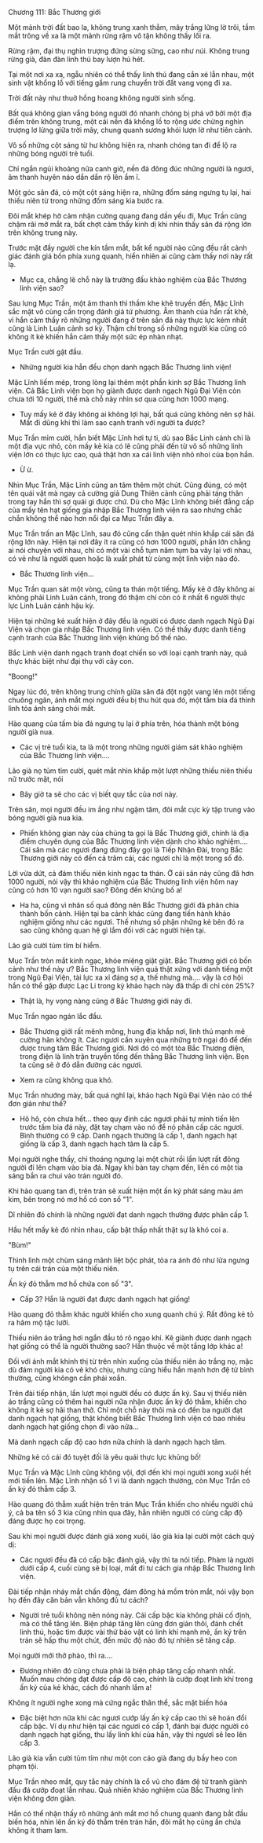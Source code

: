 




Chương 111: Bắc Thương giới


Một mảnh trời đất bao la, không trung xanh thẳm, mây trắng lững lờ trôi, tầm mắt trông về xa là một mảnh rừng rậm vô tận không thấy lối ra.

Rừng rậm, đại thụ nghìn trượng đứng sừng sững, cao như núi. Không trung rừng già, đàn đàn linh thú bay lượn hú hét.

Tại một nơi xa xa, ngẫu nhiên có thể thấy linh thú đang cắn xé lẫn nhau, một sinh vật khổng lồ với tiếng gầm rung chuyển trời đất vang vọng đi xa.

Trời đất này như thuở hồng hoang không người sinh sống.

Bất quá không gian vắng bóng người đó nhanh chóng bị phá vỡ bởi một địa điểm trên không trung, một cái nền đá khổng lồ to rộng ước chừng nghìn trượng lơ lửng giữa trời mây, chung quanh sương khói lượn lờ như tiên cảnh.

Vô số những cột sáng từ hư không hiện ra, nhanh chóng tan đi để lộ ra những bóng người trẻ tuổi.

Chỉ ngắn ngủi khoảng nửa canh giờ, nền đá đông đúc những người là ngươi, âm thanh huyên náo dần dần rộ lên ầm ĩ.

Một góc sân đá, có một cột sáng hiện ra, những đốm sáng ngưng tụ lại, hai thiếu niên từ trong những đốm sáng kia bước ra.

Đôi mắt khép hờ cảm nhận cường quang đang dần yếu đi, Mục Trần cũng chậm rãi mở mắt ra, bất chợt cảm thấy kinh dị khi nhìn thấy sân đá rộng lớn trên không trung này.

Trước mặt đầy người che kín tầm mắt, bất kể người nào cũng đều rất cảnh giác đánh giá bốn phía xung quanh, hiển nhiên ai cũng cảm thấy nơi này rất lạ.

- Mục ca, chẳng lẽ chỗ này là trường đấu khảo nghiệm của Bắc Thương linh viện sao?

Sau lưng Mục Trần, một âm thanh thì thầm khe khẽ truyền đến, Mặc Lĩnh sắc mặt vô cùng cẩn trọng đánh giá tứ phương. Âm thanh của hắn rất khẽ, vì hắn cảm thấy rõ những người đang ở trên sân đá này thực lực kém nhất cũng là Linh Luân cảnh sơ kỳ. Thậm chí trong số những người kia cũng có không ít kẻ khiến hắn cảm thấy một sức ép nhàn nhạt.

Mục Trần cười gật đầu.

- Những người kia hẳn đều chọn danh ngạch Bắc Thương linh viện!

Mặc Lĩnh liếm mép, trong lòng lại thêm một phần kinh sợ Bắc Thương linh viện. Cả Bắc Linh viện bọn họ giành được danh ngạch Ngũ Đại Viện còn chưa tới 10 người, thế mà chỗ này nhìn sơ qua cũng hơn 1000 mạng.

- Tuy mấy kẻ ở đây không ai không lợi hại, bất quá cũng không nên sợ hãi. Mất đi dũng khí thì làm sao cạnh tranh với người ta được?

Mục Trần mỉm cười, hắn biết Mặc Lĩnh hơi tự ti, dù sao Bắc Linh cảnh chỉ là một địa vực nhỏ, còn mấy kẻ kia có lẽ cũng phải đến từ vô số những linh viện lớn có thực lực cao, quả thật hơn xa cái linh viện nhỏ nhoi của bọn hắn.

- Ừ ừ.

Nhìn Mục Trần, Mặc Lĩnh cũng an tâm thêm một chút. Cũng đúng, có một tên quái vật mà ngay cả cường giả Dung Thiên cảnh cũng phải táng thân trong tay hắn thì sợ quái gì được chứ. Dù cho Mặc Lĩnh không biết đẳng cấp của mấy tên hạt giống gia nhập Bắc Thương linh viện ra sao nhưng chắc chắn không thể nào hơn nổi đại ca Mục Trần đây a.

Mục Trần trấn an Mặc Lĩnh, sau đó cũng cẩn thận quét nhìn khắp cái sân đá rộng lớn này. Hiện tại nơi đây ít ra cũng có hơn 1000 người, phần lớn chẳng ai nói chuyện với nhau, chỉ có một vài chỗ tụm năm tụm ba vây lại với nhau, có vẻ như là người quen hoặc là xuất phát từ cùng một linh viện nào đó.

- Bắc Thương linh viện...

Mục Trần quan sát một vòng, cũng ta thán một tiếng. Mấy kẻ ở đây không ai không phải Linh Luân cảnh, trong đó thậm chí còn có ít nhất 6 người thực lực Linh Luân cảnh hậu kỳ.

Hiện tại những kẻ xuất hiện ở đây đều là người có được danh ngạch Ngũ Đại Viện và chọn gia nhập Bắc Thương linh viện. Có thể thấy được danh tiếng cạnh tranh của Bắc Thương linh viện khủng bố thế nào.

Bắc Linh viện danh ngạch tranh đoạt chiến so với loại cạnh tranh này, quả thực khác biệt như đại thụ với cây con.

"Boong!"

Ngay lúc đó, trên không trung chính giữa sân đá đột ngột vang lên một tiếng chuông ngân, ánh mắt mọi người đều bị thu hút qua đó, một tấm bia đá thình lình tỏa ánh sáng chói mắt.

Hào quang của tấm bia đá ngưng tụ lại ở phía trên, hóa thành một bóng người già nua.

- Các vị trẻ tuổi kia, ta là một trong những người giám sát khảo nghiệm của Bắc Thương linh viện....

Lão già nọ tủm tỉm cười, quét mắt nhìn khắp một lượt những thiếu niên thiếu nữ trước mặt, nói

- Bây giờ ta sẽ cho các vị biết quy tắc của nơi này.

Trên sân, mọi người đều im ắng như ngậm tăm, đôi mắt cực kỳ tập trung vào bóng người già nua kia.

- Phiến không gian này của chúng ta gọi là Bắc Thương giới, chính là địa điểm chuyên dụng của Bắc Thương linh viện dành cho khảo nghiệm.... Cái sân mà các ngươi đang đứng đây gọi là Tiếp Nhận Đài, trong Bắc Thương giới này có đến cả trăm cái, các ngươi chỉ là một trong số đó.

Lời vừa dứt, cả đám thiếu niên kinh ngạc ta thán. Ở cái sân này cũng đã hơn 1000 người, nói vậy thì khảo nghiệm của Bắc Thương linh viện hôm nay cũng có hơn 10 vạn người sao? Đông đến khủng bố a!

- Ha ha, cũng vì nhân số quá đông nên Bắc Thương giới đã phân chia thành bốn cảnh. Hiện tại ba cảnh khác cũng đang tiến hành khảo nghiệm giống như các ngươi. Thế nhưng số phận những kẻ bên đó ra sao cũng không quan hệ gì lắm đối với các người hiện tại.

Lão già cười tủm tỉm bí hiểm.

Mục Trần tròn mắt kinh ngạc, khóe miệng giật giật. Bắc Thương giới có bốn cảnh như thế này ư? Bắc Thương linh viện quả thật xứng với danh tiếng một trong Ngũ Đại Viện, tài lực xa xỉ đáng sợ a, thế nhưng mà.... vậy là cơ hội hắn có thể gặp được Lạc Li trong kỳ khảo hạch này đã thấp đi chỉ còn 25%?

- Thật là, hy vọng nàng cũng ở Bắc Thương giới này đi.

Mục Trần ngao ngán lắc đầu.

- Bắc Thương giới rất mênh mông, hung địa khắp nơi, linh thú mạnh mẽ cường hãn không ít. Các ngươi cần xuyên qua những trở ngại đó để đến được trung tâm Bắc Thương giới. Nơi đó có một tòa Bắc Thương điện, trong điện là linh trận truyền tống đến thẳng Bắc Thương linh viện. Bọn ta cũng sẽ ở đó dẫn đường các ngươi.

- Xem ra cũng không qua khó.

Mục Trần nhướng mày, bất quá nghĩ lại, khảo hạch Ngũ Đại Viện nào có thể đơn giản như thế?

- Hô hô, còn chưa hết... theo quy định các ngươi phải tự mình tiến lên trước tấm bia đá này, đặt tay chạm vào nó để nó phân cấp các ngươi. Bình thường có 9 cấp. Danh ngạch thường là cấp 1, danh ngạch hạt giống là cấp 3, danh ngạch hạch tâm là cấp 5.

Mọi người nghe thấy, chỉ thoáng ngưng lại một chút rồi lần lượt rất đông người đi lên chạm vào bia đá. Ngay khi bàn tay chạm đến, liền có một tia sáng bắn ra chui vào trán người đó.

Khi hào quang tan đi, trên trán sẽ xuất hiện một ấn ký phát sáng màu ám kim, bên trong nó mơ hồ có con số "1".

Dĩ nhiên đó chính là những người đạt danh ngạch thường được phân cấp 1.

Hầu hết mấy kẻ đó nhìn nhau, cấp bật thấp nhất thật sự là khó coi a.

"Bùm!"

Thình lình một chùm sáng mãnh liệt bộc phát, tỏa ra ánh đỏ như lửa ngưng tụ trên cái trán của một thiếu niên.

Ấn ký đỏ thẫm mơ hồ chứa con số "3".

- Cấp 3? Hắn là người đạt được danh ngạch hạt giống!

Hào quang đỏ thẫm khác người khiến cho xung quanh chú ý. Rất đông kẻ tỏ ra hâm mộ tặc lưỡi.

Thiếu niên áo trắng hơi ngẩn đầu tỏ rõ ngạo khí. Kẽ giành được danh ngạch hạt giống có thể là người thường sao? Hắn thuộc về một tầng lớp khác a!

Đối với ánh mắt khinh thị từ trên nhìn xuống của thiếu niên áo trắng nọ, mặc dù đám người kia có vẻ khó chịu, nhưng cũng hiểu hắn mạnh hơn đệ tử bình thường, cũng khôngn cần phải xoắn.

Trên đài tiếp nhận, lần lượt mọi người đều có được ấn ký. Sau vị thiếu niên áo trắng cũng có thêm hai người nữa nhận được ấn ký đỏ thẫm, khiến cho không ít kẻ sợ hãi than thở. Chỉ một chỗ này thôi mà có đến ba người đạt danh ngạch hạt giống, thật không biết Bắc Thương linh viện có bao nhiêu danh ngạch hạt giống chọn đi vào nữa...

Mà danh ngạch cấp độ cao hơn nữa chính là danh ngạch hạch tâm.

Những kẻ có cái đó tuyệt đối là yêu quái thực lực khủng bố!

Mục Trần và Mặc Lĩnh cũng không vội, đợi đến khi mọi người xong xuôi hết mới tiến lên. Mặc Lĩnh nhận số 1 vì là danh ngạch thường, còn Mục Trần có ấn ký đỏ thẫm cấp 3.

Hào quang đỏ thẫm xuất hiện trên trán Mục Trần khiến cho nhiều người chú ý, cả ba tên số 3 kia cũng nhìn qua đây, hẳn nhiên người có cùng cấp độ đáng được họ coi trọng.

Sau khi mọi người được đánh giá xong xuôi, lão già kia lại cười một cách quỷ dị:

- Các ngươi đều đã có cấp bậc đánh giá, vậy thì ta nói tiếp. Phàm là người dưới cấp 4, cuối cùng sẽ bị loại, mất đi tư cách gia nhập Bắc Thương linh viện.

Đài tiếp nhận nháy mắt chấn động, đám đông há mồm tròn mắt, nói vậy bọn họ đến đây căn bản vẫn không đủ tư cách?

- Người trẻ tuổi không nên nóng nảy. Cái cấp bậc kia không phải cố định, mà có thể tăng lên. Biện pháp tăng lên cũng đơn giản thôi, đánh chết linh thú, hoặc tìm được vài thứ bảo vật có linh khí mạnh mẽ, ấn ký trên trán sẽ hấp thu một chút, đến mức độ nào đó tự nhiên sẽ tăng cấp.

Mọi người mới thở phào, thì ra....

- Đương nhiên đó cũng chưa phải là biện pháp tăng cấp nhanh nhất. Muốn mau chóng đạt được cấp độ cao, chính là cướp đoạt linh khí trong ấn ký của kẻ khác, cách đó nhanh lắm a!

Không ít người nghe xong mà cứng ngắc thân thể, sắc mặt biến hóa

- Đặc biệt hơn nữa khi các ngươi cướp lấy ấn ký cấp cao thì sẽ hoán đổi cấp bậc. Ví dụ như hiện tại các ngươi có cấp 1, đánh bại được người có danh ngạch hạt giống, thu lấy linh khí của hắn, vậy thì ngươi sẽ leo lên cấp 3.

Lão già kia vẫn cười tủm tỉm như một con cáo già đang dụ bầy heo con phạm tội.

Mục Trần nheo mắt, quy tắc này chính là cổ vũ cho đám đệ tử tranh giành đấu đá cướp đoạt lẫn nhau. Quả nhiên khảo nghiệm của Bắc Thương linh viện không đơn giản.

Hắn có thể nhận thấy rõ những ánh mắt mơ hồ chung quanh đang bắt đầu biến hóa, nhìn lên ấn ký đỏ thẫm trên trán hắn, đôi mắt họ cũng ẩn chứa không ít tham lam.




